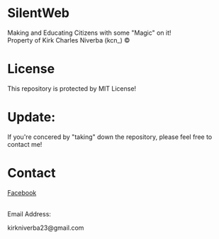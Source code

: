 # SilentWeb

Making and Educating Citizens with some "Magic" on it! <br/>
Property of Kirk Charles Niverba (kcn_) ©

# License

This repository is protected by MIT License!


# Update:

If you're concered by "taking" down the repository, please feel free to contact me!


# Contact

<a href="https://facebook.com/kirk.niverba.9"> Facebook </a><br/><br/>
<p> Email Address: </p>
<p> kirkniverba23@gmail.com </p>
